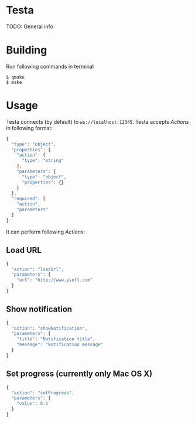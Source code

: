 # Testa

TODO: General info

# Building

Run following commands in terminal
```
$ qmake
$ make
```

# Usage

Testa connects (by default) to ```ws://localhost:12345```.
Testa accepts _Actions_ in following format:
```js
{
  "type": "object",
  "properties": {
    "action": {
      "type": "string"
    },
    "parameters": {
      "type": "object",
      "properties": {}
    }
  },
  "required": [
    "action",
    "parameters"
  ]
}
```

It can perform following _Actions_:

## Load URL


```js
{
  "action": "loadUrl",
  "parameters": {
    "url": "http://www.ysoft.com"
  }
}
```

## Show notification


```js
{
  "action": "showNotification",
  "parameters": {
    "title": "Notification title",
    "message": "Notification message"
  }
}
```

## Set progress (currently only Mac OS X)


```js
{
  "action": "setProgress",
  "parameters": {
    "value": 0.5
  }
}
```
